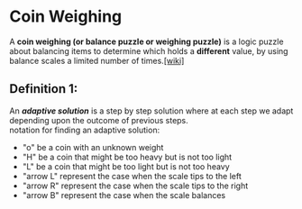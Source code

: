 # Coin Weighing

A **coin weighing (or balance puzzle or weighing puzzle)** is a logic puzzle about balancing items to determine which holds a **different** value, by using balance scales a limited number of times.[[wiki]](https://en.wikipedia.org/wiki/Balance_puzzle)

## Definition 1: 
An  ***adaptive solution*** is a step by step solution where at each step we adapt depending upon the outcome of previous steps.
</br>
notation for finding an adaptive solution:
* "o" be a coin with an unknown weight
* "H" be a coin that might be too heavy but is not too light
* "L" be a coin that might be too light but is not too heavy
* "arrow L" represent the case when the scale tips to the left
* "arrow R" represent the case when the scale tips to the right
* "arrow B" represent the case when the scale balances

